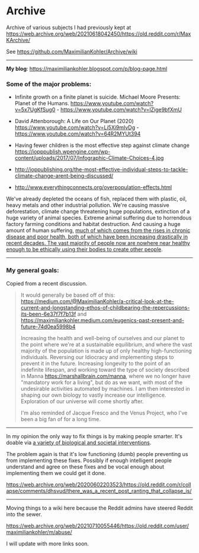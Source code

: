 # Archive
Archive of various subjects I had previously kept at https://web.archive.org/web/20210618042450/https://old.reddit.com/r/MaxKArchive/

See https://github.com/MaximilianKohler/Archive/wiki



---

**My blog**: https://maximiliankohler.blogspot.com/p/blog-page.html

### Some of the major problems:

* Infinite growth on a finite planet is suicide. Michael Moore Presents: Planet of the Humans. https://www.youtube.com/watch?v=5x7UgKfSug0 - https://www.youtube.com/watch?v=lZige9bfXmU

* David Attenborough: A Life on Our Planet (2020) https://www.youtube.com/watch?v=Li5Xi9mIvDg - https://www.youtube.com/watch?v=64R2MYUt394 

* Having fewer children is the most effective step against climate change https://iopppublish.wpengine.com/wp-content/uploads/2017/07/Infographic-Climate-Choices-4.jpg 

* http://ioppublishing.org/the-most-effective-individual-steps-to-tackle-climate-change-arent-being-discussed/ 

* http://www.everythingconnects.org/overpopulation-effects.html 


We've already depleted the oceans of fish, replaced them with plastic, oil, heavy metals and other industrial pollution. We're causing massive deforestation, climate change threatening huge populations, extinction of a huge variety of animal species. Extreme animal suffering due to horrendous factory farming conditions and habitat destruction. And causing a huge amount of human suffering, [much of which comes from the rises in chronic disease and poor health, both of which have been increasing drastically in recent decades. The vast majority of people now are nowhere near healthy enough to be ethically using their bodies to create other people](https://medium.com/@MaximilianKohler/a-critical-look-at-the-current-and-longstanding-ethos-of-childbearing-the-repercussions-its-been-6e37f7f7b13f).

---

### My general goals:<br>
Copied from a recent discussion. 

> It would generally be based off of this: https://medium.com/@MaximilianKohler/a-critical-look-at-the-current-and-longstanding-ethos-of-childbearing-the-repercussions-its-been-6e37f7f7b13f and https://maximiliankohler.medium.com/eugenics-past-present-and-future-74d0ea5998b4
> 
> Increasing the health and well-being of ourselves and our planet to the point where we're at a sustainable equilibrium, and where the vast majority of the population is made up of only healthy high-functioning individuals. Reversing our Idiocracy and implementing steps to prevent it in the future. Increasing longevity to the point of an indefinite lifespan, and working toward the type of society described in Manna https://marshallbrain.com/manna, where we no longer have "mandatory work for a living", but do as we want, with most of the undesirable activities automated by machines. I am then interested in shaping our own biology to vastly increase our intelligence. Exploration of our universe will come shortly after.
> 
> I'm also reminded of Jacque Fresco and the Venus Project, who I've been a big fan of for a long time.


---

In my opinion the only way to fix things is by making people smarter. It's doable via [a variety of biological and societal interventions](https://www.dropbox.com/s/tdxb9ro5oaliwmc/Constituent%20Bill%20Proposal%20Form%20-%20for%20reddit.doc?dl=0).

The problem again is that it's low functioning (dumb) people preventing us from implementing these fixes. Possibly if enough intelligent people understand and agree on these fixes and be vocal enough about implementing them we could get it done. 

https://web.archive.org/web/20200602203523/https://old.reddit.com/r/collapse/comments/dhsvud/there_was_a_recent_post_ranting_that_collapse_is/

---

Moving things to a wiki here because the Reddit admins have steered Reddit into the sewer. 

https://web.archive.org/web/20210710055446/https://old.reddit.com/user/maximiliankohler/m/abuse/

I will update with more links soon. 

